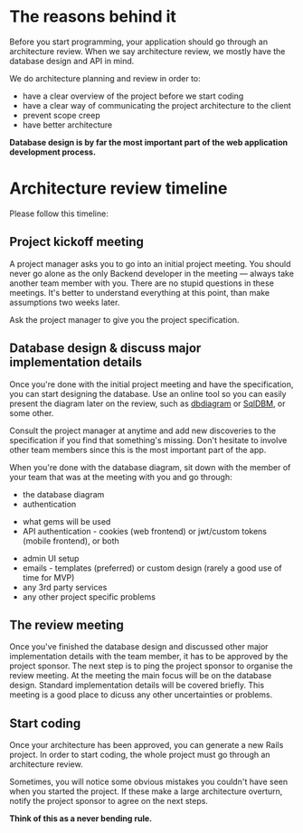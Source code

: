 # The reasons behind it

Before you start programming, your application should go through an architecture review.
When we say architecture review, we mostly have the database design and API in mind.

We do architecture planning and review in order to:

* have a clear overview of the project before we start coding
* have a clear way of communicating the project architecture to the client
* prevent scope creep
* have better architecture

**Database design is by far the most important part of the web application development process.**

# Architecture review timeline

Please follow this timeline:

## Project kickoff meeting
A project manager asks you to go into an initial project meeting.
You should never go alone as the only Backend developer in the meeting — always take another team member with you. There are no stupid questions in these meetings. It's better to understand everything at this point, than make assumptions two weeks later.

Ask the project manager to give you the project specification.

## Database design & discuss major implementation details
Once you're done with the initial project meeting and have the specification, you can start designing the database. Use an online tool so you can easily present the diagram later on the review, such as [dbdiagram](https://dbdiagram.io/home) or [SqlDBM](https://sqldbm.com/Home/), or some other.

Consult the project manager at anytime and add new discoveries to the specification if you find that something's missing. Don't hesitate to involve other team members since this is the most important part of the app.

When you're done with the database diagram, sit down with the member of your team that was at the meeting with you and go through:
* the database diagram
* authentication
 - what gems will be used
 - API authentication - cookies (web frontend) or jwt/custom tokens (mobile frontend), or both
* admin UI setup
* emails - templates (preferred) or custom design (rarely a good use of time for MVP)
* any 3rd party services
* any other project specific problems

## The review meeting
Once you've finished the database design and discussed other major implementation details with the team member, it has to be approved by the project sponsor. The next step is to ping the project sponsor to organise the review meeting. At the meeting the main focus will be on the database design. Standard implementation details will be covered briefly. This meeting is a good place to dicuss any other uncertainties or problems.

## Start coding
Once your architecture has been approved, you can generate a new Rails project.
In order to start coding, the whole project must go through an architecture review.

Sometimes, you will notice some obvious mistakes you couldn't have seen when you started the project. If these make a large architecture overturn, notify the project sponsor to agree on the next steps.

**Think of this as a never bending rule.**
